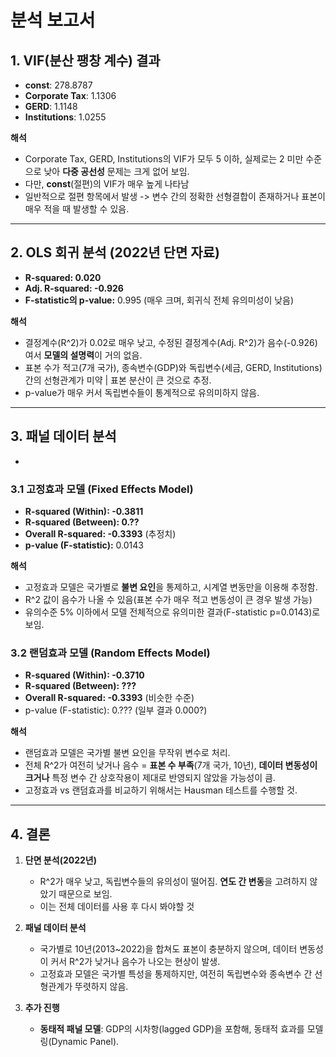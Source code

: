 # 분석 보고서

## 1. VIF(분산 팽창 계수) 결과
- **const**: 278.8787  
- **Corporate Tax**: 1.1306  
- **GERD**: 1.1148  
- **Institutions**: 1.0255  

**해석**  
- Corporate Tax, GERD, Institutions의 VIF가 모두 5 이하, 실제로는 2 미만 수준으로 낮아 **다중 공선성** 문제는 크게 없어 보임.  
- 다만, **const**(절편)의 VIF가 매우 높게 나타남
- 일반적으로 절편 항목에서 발생 -> 변수 간의 정확한 선형결합이 존재하거나 표본이 매우 적을 때 발생할 수 있음.

---

## 2. OLS 회귀 분석 (2022년 단면 자료)
- **R-squared: 0.020**  
- **Adj. R-squared: -0.926**  
- **F-statistic의 p-value:** 0.995 (매우 크며, 회귀식 전체 유의미성이 낮음)

**해석**  
- 결정계수(R^2)가 0.02로 매우 낮고, 수정된 결정계수(Adj. R^2)가 음수(-0.926)여서 **모델의 설명력**이 거의 없음.  
- 표본 수가 적고(7개 국가), 종속변수(GDP)와 독립변수(세금, GERD, Institutions) 간의 선형관계가 미약 | 표본 분산이 큰 것으로 추정.  
- p-value가 매우 커서 독립변수들이 통계적으로 유의미하지 않음.

---

## 3. 패널 데이터 분석
*
### 3.1 고정효과 모델 (Fixed Effects Model)
- **R-squared (Within): -0.3811**  
- **R-squared (Between): 0.??**  
- **Overall R-squared: -0.3393** (추정치)  
- **p-value (F-statistic):** 0.0143

**해석**  
- 고정효과 모델은 국가별로 **불변 요인**을 통제하고, 시계열 변동만을 이용해 추정함.  
- R^2 값이 음수가 나올 수 있음(표본 수가 매우 적고 변동성이 큰 경우 발생 가능)  
- 유의수준 5% 이하에서 모델 전체적으로 유의미한 결과(F-statistic p=0.0143)로 보임.

### 3.2 랜덤효과 모델 (Random Effects Model)
- **R-squared (Within): -0.3710**  
- **R-squared (Between): ???**  
- **Overall R-squared: -0.3393** (비슷한 수준)  
- p-value (F-statistic): 0.??? (일부 결과 0.000?)

**해석**  
- 랜덤효과 모델은 국가별 불변 요인을 무작위 변수로 처리.  
- 전체 R^2가 여전히 낮거나 음수 = **표본 수 부족**(7개 국가, 10년), **데이터 변동성이 크거나** 특정 변수 간 상호작용이 제대로 반영되지 않았을 가능성이 큼.  
- 고정효과 vs 랜덤효과를 비교하기 위해서는 Hausman 테스트를 수행할 것.

---

## 4. 결론

1. **단면 분석(2022년)**  
   - R^2가 매우 낮고, 독립변수들의 유의성이 떨어짐. **연도 간 변동**을 고려하지 않았기 때문으로 보임.
   - 이는 전체 데이터를 사용 후 다시 봐야할 것
2. **패널 데이터 분석**  
   - 국가별로 10년(2013~2022)을 합쳐도 표본이 충분하지 않으며, 데이터 변동성이 커서 R^2가 낮거나 음수가 나오는 현상이 발생.  
   - 고정효과 모델은 국가별 특성을 통제하지만, 여전히 독립변수와 종속변수 간 선형관계가 뚜렷하지 않음.

3. **추가 진행**  
   - **동태적 패널 모델**: GDP의 시차항(lagged GDP)을 포함해, 동태적 효과를 모델링(Dynamic Panel).  